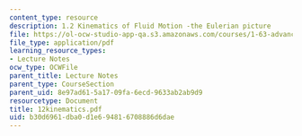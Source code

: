```yaml
---
content_type: resource
description: 1.2 Kinematics of Fluid Motion -the Eulerian picture
file: https://ol-ocw-studio-app-qa.s3.amazonaws.com/courses/1-63-advanced-fluid-dynamics-of-the-environment-fall-2002/b30d6961dba0d1e694816708886d6dae_12kinematics.pdf
file_type: application/pdf
learning_resource_types:
- Lecture Notes
ocw_type: OCWFile
parent_title: Lecture Notes
parent_type: CourseSection
parent_uid: 8e97ad61-5a17-09fa-6ecd-9633ab2ab9d9
resourcetype: Document
title: 12kinematics.pdf
uid: b30d6961-dba0-d1e6-9481-6708886d6dae
---
```

